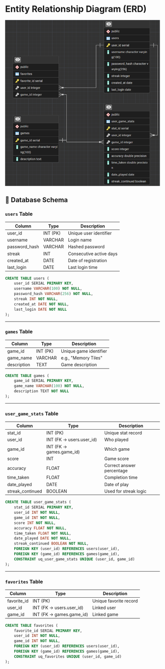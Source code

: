 # Entity Relationship Diagram (ERD)

![Entity relationship diagram for our project](./erd.png)

## 🧩 Database Schema

### `users` Table

| Column        | Type     | Description             |
| ------------- | -------- | ----------------------- |
| user_id       | INT (PK) | Unique user identifier  |
| username      | VARCHAR  | Login name              |
| password_hash | VARCHAR  | Hashed password         |
| streak        | INT      | Consecutive active days |
| created_at    | DATE     | Date of registration    |
| last_login    | DATE     | Last login time         |

```sql
CREATE TABLE users (
    user_id SERIAL PRIMARY KEY,
    username VARCHAR(100) NOT NULL,
    password_hash VARCHAR(256) NOT NULL,
    streak INT NOT NULL,
    created_at DATE NOT NULL,
    last_login DATE NOT NULL
);
```

---

### `games` Table

| Column      | Type     | Description            |
| ----------- | -------- | ---------------------- |
| game_id     | INT (PK) | Unique game identifier |
| game_name   | VARCHAR  | e.g., "Memory Tiles"   |
| description | TEXT     | Game description       |

```sql
CREATE TABLE games (
    game_id SERIAL PRIMARY KEY,
    game_name VARCHAR(100) NOT NULL,
    description TEXT NOT NULL
);
```

---

### `user_game_stats` Table

| Column           | Type                     | Description               |
| ---------------- | ------------------------ | ------------------------- |
| stat_id          | INT (PK)                 | Unique stat record        |
| user_id          | INT (FK → users.user_id) | Who played                |
| game_id          | INT (FK → games.game_id) | Which game                |
| score            | INT                      | Game score                |
| accuracy         | FLOAT                    | Correct answer percentage |
| time_taken       | FLOAT                    | Completion time           |
| date_played      | DATE                     | Date of play              |
| streak_continued | BOOLEAN                  | Used for streak logic     |

```sql
CREATE TABLE user_game_stats (
	stat_id SERIAL PRIMARY KEY,
	user_id INT NOT NULL,
	game_id INT NOT NULL,
	score INT NOT NULL,
	accuracy FLOAT NOT NULL,
	time_taken FLOAT NOT NULL,
	date_played DATE NOT NULL,
	streak_continued BOOLEAN NOT NULL,
	FOREIGN KEY (user_id) REFERENCES users(user_id),
	FOREIGN KEY (game_id) REFERENCES games(game_id),
	CONSTRAINT uq_user_game_stats UNIQUE (user_id, game_id)
);
```

---

### `favorites` Table

| Column       | Type                     | Description            |
| -------      | ------------------------ | ---------------------- |
| favorite_id  | INT (PK)                 | Unique favorite record |
| user_id      | INT (FK → users.user_id) | Linked user            |
| game_id      | INT (FK → games.game_id) | Linked game            |

```sql
CREATE TABLE favorites (
	favorite_id SERIAL PRIMARY KEY,
	user_id INT NOT NULL,
	game_id INT NOT NULL,
	FOREIGN KEY (user_id) REFERENCES users(user_id),
	FOREIGN KEY (game_id) REFERENCES games(game_id),
	CONSTRAINT uq_favorites UNIQUE (user_id, game_id)
);
```